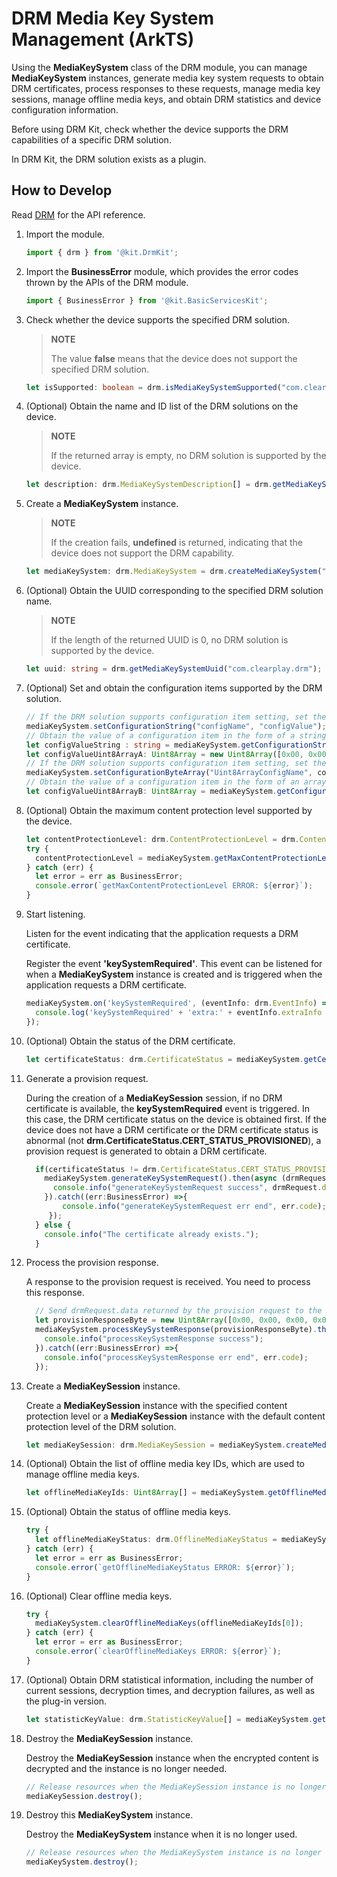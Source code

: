 # DRM Media Key System Management (ArkTS)

Using the **MediaKeySystem** class of the DRM module, you can manage **MediaKeySystem** instances, generate media key system requests to obtain DRM certificates, process responses to these requests, manage media key sessions, manage offline media keys, and obtain DRM statistics and device configuration information.

Before using DRM Kit, check whether the device supports the DRM capabilities of a specific DRM solution.

In DRM Kit, the DRM solution exists as a plugin.

## How to Develop

Read [DRM](../../reference/apis-drm-kit/js-apis-drm.md) for the API reference.

1. Import the module.

    ```ts
    import { drm } from '@kit.DrmKit';
    ```

2. Import the **BusinessError** module, which provides the error codes thrown by the APIs of the DRM module.

    ```ts
    import { BusinessError } from '@kit.BasicServicesKit';
    ```

3. Check whether the device supports the specified DRM solution.

   > **NOTE**
   >
   > The value **false** means that the device does not support the specified DRM solution.

   ```ts
   let isSupported: boolean = drm.isMediaKeySystemSupported("com.clearplay.drm", "video/avc", drm.ContentProtectionLevel.CONTENT_PROTECTION_LEVEL_SW_CRYPTO);
   ```

4. (Optional) Obtain the name and ID list of the DRM solutions on the device.

   > **NOTE**
   >
   > If the returned array is empty, no DRM solution is supported by the device.

   ```ts
   let description: drm.MediaKeySystemDescription[] = drm.getMediaKeySystems();
   ```

5. Create a **MediaKeySystem** instance.

   > **NOTE**
   >
   > If the creation fails, **undefined** is returned, indicating that the device does not support the DRM capability.

   ```ts
   let mediaKeySystem: drm.MediaKeySystem = drm.createMediaKeySystem("com.clearplay.drm");
   ```

6. (Optional) Obtain the UUID corresponding to the specified DRM solution name.

   > **NOTE**
   >
   > If the length of the returned UUID is 0, no DRM solution is supported by the device.

   ```ts
   let uuid: string = drm.getMediaKeySystemUuid("com.clearplay.drm");
   ```

7. (Optional) Set and obtain the configuration items supported by the DRM solution.

    ```ts
    // If the DRM solution supports configuration item setting, set the value of a configuration item of the string type supported by the DRM solution.
    mediaKeySystem.setConfigurationString("configName", "configValue");
    // Obtain the value of a configuration item in the form of a string.
    let configValueString : string = mediaKeySystem.getConfigurationString("version");
    let configValueUint8ArrayA: Uint8Array = new Uint8Array([0x00, 0x00, 0x00, 0x00]);
    // If the DRM solution supports configuration item setting, set the value of a configuration item of the array type supported by the DRM solution.
    mediaKeySystem.setConfigurationByteArray("Uint8ArrayConfigName", configValueUint8ArrayA);
    // Obtain the value of a configuration item in the form of an array.
    let configValueUint8ArrayB: Uint8Array = mediaKeySystem.getConfigurationByteArray("Uint8ArrayConfigName");
    ```

8. (Optional) Obtain the maximum content protection level supported by the device.

    ```ts
    let contentProtectionLevel: drm.ContentProtectionLevel = drm.ContentProtectionLevel.CONTENT_PROTECTION_LEVEL_UNKNOWN;
    try {
      contentProtectionLevel = mediaKeySystem.getMaxContentProtectionLevel();
    } catch (err) {
      let error = err as BusinessError;
      console.error(`getMaxContentProtectionLevel ERROR: ${error}`);
    }
    ```

9. Start listening.

    Listen for the event indicating that the application requests a DRM certificate.

    Register the event **'keySystemRequired'**. This event can be listened for when a **MediaKeySystem** instance is created and is triggered when the application requests a DRM certificate.

    ```ts
    mediaKeySystem.on('keySystemRequired', (eventInfo: drm.EventInfo) => {
      console.log('keySystemRequired' + 'extra:' + eventInfo.extraInfo + ' data:' + eventInfo.info);
    });
    ```

10. (Optional) Obtain the status of the DRM certificate.

    ```ts
    let certificateStatus: drm.CertificateStatus = mediaKeySystem.getCertificateStatus();
    ```

11. Generate a provision request.

    During the creation of a **MediaKeySession** session, if no DRM certificate is available, the **keySystemRequired** event is triggered. In this case, the DRM certificate status on the device is obtained first. If the device does not have a DRM certificate or the DRM certificate status is abnormal (not **drm.CertificateStatus.CERT_STATUS_PROVISIONED**), a provision request is generated to obtain a DRM certificate.

       ```ts
         if(certificateStatus != drm.CertificateStatus.CERT_STATUS_PROVISIONED){
           mediaKeySystem.generateKeySystemRequest().then(async (drmRequest: drm.ProvisionRequest) => {
             console.info("generateKeySystemRequest success", drmRequest.data, drmRequest.defaultURL);
           }).catch((err:BusinessError) =>{
               console.info("generateKeySystemRequest err end", err.code);
            });
         } else {
           console.info("The certificate already exists.");
         }
       ```

12. Process the provision response.

    A response to the provision request is received. You need to process this response.

       ```ts
         // Send drmRequest.data returned by the provision request to the DRM certificate service through a network request to obtain a provision response and process the response.
         let provisionResponseByte = new Uint8Array([0x00, 0x00, 0x00, 0x00]);
         mediaKeySystem.processKeySystemResponse(provisionResponseByte).then(() => {
           console.info("processKeySystemResponse success");
         }).catch((err:BusinessError) =>{
           console.info("processKeySystemResponse err end", err.code);
         });
       ```

13. Create a **MediaKeySession** instance.

    Create a **MediaKeySession** instance with the specified content protection level or a **MediaKeySession** instance with the default content protection level of the DRM solution.
     ```ts
     let mediaKeySession: drm.MediaKeySession = mediaKeySystem.createMediaKeySession();
     ```

14. (Optional) Obtain the list of offline media key IDs, which are used to manage offline media keys.

     ```ts
     let offlineMediaKeyIds: Uint8Array[] = mediaKeySystem.getOfflineMediaKeyIds();
     ```

15. (Optional) Obtain the status of offline media keys.

     ```ts
     try {
       let offlineMediaKeyStatus: drm.OfflineMediaKeyStatus = mediaKeySystem.getOfflineMediaKeyStatus(offlineMediaKeyIds[0]);
     } catch (err) {
       let error = err as BusinessError;
       console.error(`getOfflineMediaKeyStatus ERROR: ${error}`);
     }
     ```

16. (Optional) Clear offline media keys.

     ```ts
     try {
       mediaKeySystem.clearOfflineMediaKeys(offlineMediaKeyIds[0]);
     } catch (err) {
       let error = err as BusinessError;
       console.error(`clearOfflineMediaKeys ERROR: ${error}`);
     }
     ```

17. (Optional) Obtain DRM statistical information, including the number of current sessions, decryption times, and decryption failures, as well as the plug-in version.

     ```ts
     let statisticKeyValue: drm.StatisticKeyValue[] = mediaKeySystem.getStatistics();
     ```

18. Destroy the **MediaKeySession** instance.

    Destroy the **MediaKeySession** instance when the encrypted content is decrypted and the instance is no longer needed.

     ```ts
     // Release resources when the MediaKeySession instance is no longer needed.
     mediaKeySession.destroy();
     ```

19. Destroy this **MediaKeySystem** instance.

    Destroy the **MediaKeySystem** instance when it is no longer used.

     ```ts
     // Release resources when the MediaKeySystem instance is no longer needed.
     mediaKeySystem.destroy();
     ```